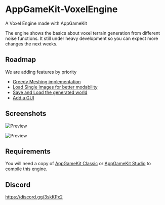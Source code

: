 # AppGameKit-VoxelEngine

A Voxel Engine made with AppGameKit

The engine shows the basics about voxel terrain generation from different noise functions. It still under heavy development so you can expect more changes the next weeks.

## Roadmap

We are adding features by priority

- [Greedy Meshing implementation](https://github.com/jan610/AppGameKit-VoxelEngine/issues/8)
- [Load Single Images for better modability](https://github.com/jan610/AppGameKit-VoxelEngine/issues/8)
- [Save and Load the generated world](https://github.com/jan610/AppGameKit-VoxelEngine/issues/10)
- [Add a GUI](https://github.com/jan610/AppGameKit-VoxelEngine/issues/9)

## Screenshots

![Preview](https://github.com/jan610/AppGameKit-VoxelEngine/doc/images/r1.png)

![Preview](https://github.com/jan610/AppGameKit-VoxelEngine/doc/images/r1_1.png)

## Requirements

You will need a copy of [AppGameKit Classic](https://store.steampowered.com/app/325180/AppGameKit_Classic_Easy_Game_Development/) or [AppGameKit Studio](https://store.steampowered.com/app/1024640/AppGameKit_Studio/) to compile this engine.

## Discord

https://discord.gg/3skKPx2
